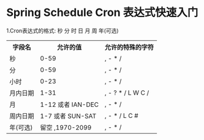 # Spring Schedule Cron 表达式快速入门

1.Cron表达式的格式: 秒 分 时 日 月 周 年(可选)

<table>
	
<tr>
	<th>字段名</th>	
	<th>允许的值</th>	
	<th>允许的特殊的字符</th>		
</tr>
<tr>
	<td>秒</td>	
	<td>0-59</td>	
	<td>, - * /</td>		
</tr>
<tr>
	<td>分</td>	
	<td>0-59</td>	
	<td>, - * /</td>		
</tr>
<tr>
	<td>小时</td>	
	<td>0-23</td>	
	<td>, - * /</td>		
</tr>
<tr>
	<td>月内日期</td>	
	<td>1-31</td>	
	<td>, - ? * / L W C /</td>		
</tr>
<tr>
	<td>月</td>	
	<td>1-12 或者 IAN-DEC</td>	
	<td>, - * /</td>		
</tr>
<tr>
	<td>周内日期</td>	
	<td>1-7 或者 SUN-SAT</td>	
	<td>, - * / L C #</td>		
</tr>
<tr>
	<td>年(可选)</td>	
	<td>留空 ,1970-2099</td>	
	<td>, - * /</td>		
</tr>


</table>


